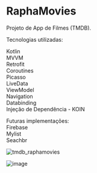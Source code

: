 # RaphaMovies


Projeto de App de Filmes (TMDB).

Tecnologias utilizadas:

Kotlin<br>
MVVM <br> 
Retrofit<br>
Coroutines<br>
Picasso<br>
LiveData<br>
ViewModel<br>
Navigation<br>
Databinding<br>
Injeção de Dependência - KOIN<br>

Futuras implementações: <br>
Firebase<br>
Mylist<br>
Seachbr<br>

![tmdb_raphamovies](https://user-images.githubusercontent.com/77521831/145758088-7ced2d7d-978c-460f-8479-b9e675a6a4aa.PNG)


![image](https://user-images.githubusercontent.com/77521831/145758213-17070ab5-504b-4114-93b8-68dba53a978a.png)






